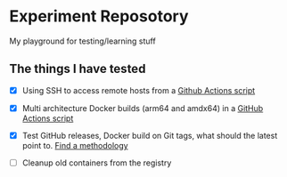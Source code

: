 # Experiment Reposotory

My playground for testing/learning stuff

## The things I have tested

- [x]  Using SSH to access remote hosts from a [Github Actions script](.github/workflows/remotessh.yml) 

- [x]  Multi architecture Docker builds (arm64 and amdx64) in a [GitHub Actions script](.github/workflows/docker-publish.yml)

- [x] Test GitHub releases, Docker build on Git tags, what should the latest point to. [Find a methodology](docs/releasestags.md)

- [ ] Cleanup old containers from the registry

